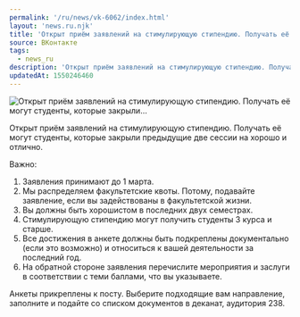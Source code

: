 ```yaml
---
permalink: '/ru/news/vk-6062/index.html'
layout: 'news.ru.njk'
title: 'Открыт приём заявлений на стимулирующую стипендию. Получать её могут студенты, которые закрыли…'
source: ВКонтакте
tags:
  - news_ru
description: 'Открыт приём заявлений на стимулирующую стипендию. Получать её могут студенты, которые закрыли…'
updatedAt: 1550246460
---
```

![Открыт приём заявлений на стимулирующую стипендию. Получать её могут студенты, которые закрыли…](https://sun9-5.userapi.com/impf/c851236/v851236598/b8699/tSvgUA-sN-8.jpg?size=1280x800&quality=96&sign=344bd501b8c7ecb3915d2ae490dfd01a&c_uniq_tag=Eoged-4XInjCAfEyotSMMsuPlOXLkKt4Drc9HfLvK_g&type=album)

Открыт приём заявлений на стимулирующую стипендию. Получать её могут студенты, которые закрыли предыдущие две сессии на хорошо и отлично.

Важно:
1. Заявления принимают до 1 марта.
2. Мы распределяем факультетские квоты. Потому, подавайте заявление, если вы задействованы в факультетской жизни.
3. Вы должны быть хорошистом в последних двух семестрах.
4. Стимулирующую стипендию могут получить студенты 3 курса и старше.
5. Все достижения в анкете должны быть подкреплены документально (если это возможно) и относиться к вашей деятельности за последний год.
6. На обратной стороне заявления перечислите мероприятия и заслуги в соответствии с теми баллами, что вы указываете.

Анкеты прикреплены к посту. Выберите подходящие вам направление, заполните и подайте со списком документов в деканат, аудитория 238.

